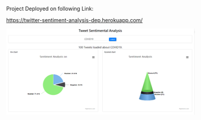 Project Deployed on following Link:

https://twitter-sentiment-analysis-dep.herokuapp.com/

![template1](https://raw.githubusercontent.com/Ashish-Gore/Twitter-Sentiment-Analysis-Project-Deployment/master/templates/template%201.PNG)

